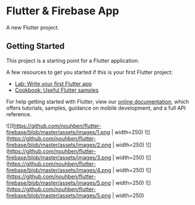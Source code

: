 # Flutter & Firebase App

A new Flutter project.

## Getting Started

This project is a starting point for a Flutter application.

A few resources to get you started if this is your first Flutter project:

- [Lab: Write your first Flutter app](https://flutter.dev/docs/get-started/codelab)
- [Cookbook: Useful Flutter samples](https://flutter.dev/docs/cookbook)

For help getting started with Flutter, view our
[online documentation](https://flutter.dev/docs), which offers tutorials,
samples, guidance on mobile development, and a full API reference.

![](https://github.com/nouhben/flutter-firebase/blob/master/assets/images/1.png | width=250) 
![](https://github.com/nouhben/flutter-firebase/blob/master/assets/images/2.png | width=250)
![](https://github.com/nouhben/flutter-firebase/blob/master/assets/images/3.png | width=250) 
![](https://github.com/nouhben/flutter-firebase/blob/master/assets/images/4.png | width=250)
![](https://github.com/nouhben/flutter-firebase/blob/master/assets/images/5.png | width=250) 
![](https://github.com/nouhben/flutter-firebase/blob/master/assets/images/5.png | width=250)



